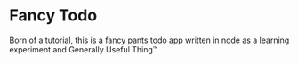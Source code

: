 Fancy Todo
==========

Born of a tutorial, this is a fancy pants todo app written in node as a
learning experiment and Generally Useful Thing&trade;
